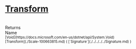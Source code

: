 # [Transform](./Scale-100663815.md)


<br>
Returns<img width=542/>Name
<br>
<sub>[Void](https://docs.microsoft.com/en-us/dotnet/api/System.Void)</sub><img width=500/><sub>[Transform](./Scale-100663815.md) ( [`Signature`](./../../../../Signature.md) )</sub><br>


